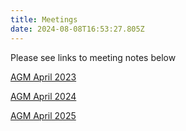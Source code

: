 ```yaml
---
title: Meetings
date: 2024-08-08T16:53:27.805Z
---
```

Please see links to meeting notes below 

[AGM   April 2023](https://longmynd.org/img/agm_minutes_april_2023.pdf)

[AGM April 2024](https://longmynd.org/img/lmsc_agm_meeting_18-04-2024.pdf)

[AGM April 2025](https://longmynd.org/img/lmsc-agm-minutes-2nd-april-2025.pdf)